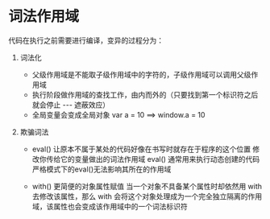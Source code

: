 # 词法作用域

代码在执行之前需要进行编译，变异的过程分为：

1. 词法化
   - 父级作用域是不能取子级作用域中的字符的，子级作用域可以调用父级作用域
   - 执行阶段做作用域的查找工作，由内而外的（只要找到第一个标识符之后就会停止 --- 遮蔽效应）
   - 全局变量会变成全局对象  var a = 10 ==> window.a = 10

2. 欺骗词法
   - eval() 让原本不属于某处的代码好像在书写时就存在于程序的这个位置
            修改你传给它的变量做出的词法作用域
            eval() 通常用来执行动态创建的代码
            严格模式下的eval()无法影响其所在的作用域
  
   - with() 更简便的对象属性赋值
            当一个对象不具备某个属性时却依然用 with 去修改该属性，那么 with 会将这个对象处理成为一个完全独立隔离的作用域，该属性也会变成该作用域中的一个词法标识符